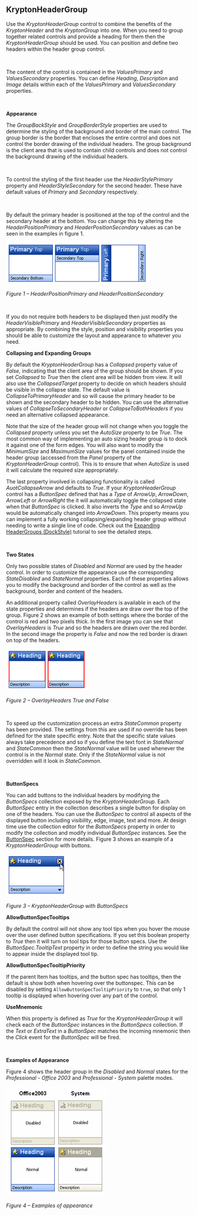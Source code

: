 ## KryptonHeaderGroup

Use the *KryptonHeaderGroup* control to combine the benefits of the
*KryptonHeader* and the *KryptonGroup* into one. When you need to group together
related controls and provide a heading for them then the *KryptonHeaderGroup*
should be used. You can position and define two headers within the header group
control.

 

The content of the control is contained in the *ValuesPrimary* and
*ValuesSecondary* properties. You can define *Heading*, *Description* and
*Image* details within each of the *ValuesPrimary* and *ValuesSecondary*
properties.

 

**Appearance** 

The *GroupBackStyle* and *GroupBorderStyle* properties are used to determine the
styling of the background and border of the main control. The group border is
the border that encloses the entire control and does not control the border
drawing of the individual headers. The group background is the client area that
is used to contain child controls and does not control the background drawing of
the individual headers.

 

To control the styling of the first header use the *HeaderStylePrimary* property
and *HeaderStyleSecondary* for the second header. These have default values
of *Primary* and *Secondary* respectively.

 

By default the primary header is positioned at the top of the control and the
secondary header at the bottom. You can change this by altering the
*HeaderPositionPrimary* and *HeaderPositionSecondary* values as can be seen in
the examples in figure 1.

![*Figure 1 – HeaderPositionPrimary and HeaderPositionSecondary*](KryptonHeaderGroup1.png)

*Figure 1 – HeaderPositionPrimary and HeaderPositionSecondary*

 

If you do not require both headers to be displayed then just modify the
*HeaderVisiblePrimary* and *HeaderVisibleSecondary* properties as appropriate.
By combining the style, position and visibility properties you should be able to
customize the layout and appearance to whatever you need.  
  
**Collapsing and Expanding Groups**  

By default the *KryptonHeaderGroup* has a *Collapsed* property value of *False,*
indicating that the client area of the group should be shown. If you set
*Collapsed* to *True* then the client area will be hidden from view. It will
also use the *CollapsedTarget* property to decide on which headers should be
visible in the collapse state. The default value is *CollapseToPrimaryHeader*
and so will cause the primary header to be shown and the secondary header to be
hidden. You can use the alternative values of *CollapseToSecondaryHeader* or
*CollapseToBothHeaders* if you need an alternative collapsed appearance.  
  
Note that the size of the header group will not change when you toggle the
*Collapsed* property unless you set the *AutoSize* property to be *True*. The
most common way of implementing an auto sizing header group is to dock it
against one of the form edges. You will also want to modify the *MinimumSize*
and *MaximumSize* values for the panel contained inside the header group
(accessed from the *Panel* property of the *KryptonHeaderGroup* control). This
is to ensure that when *AutoSize* is used it will calculate the required size
appropriately.  
  
The last property involved in collapsing functionality is called
*AuotCollapseArrow* and defaults to *True*. If your *KryptonHeaderGroup* control
has a *ButtonSpec* defined that has a *Type* of *ArrowUp*, *ArrowDown*,
*ArrowLeft* or *ArrowRight* the it will automatically toggle the collapsed state
when that *ButtonSpec* is clicked. It also inverts the *Type* and so *ArrowUp*
would be automatically changed into *ArrowDown*. This property means you can
implement a fully working collapsing/expanding header group without needing to
write a single line of code. Check out the [Expanding HeaderGroups (DockStyle)](../Tutorials/Expanding%20HeaderGroups%20DockStyle.md) tutorial to see the detailed steps.

 

**Two States** 

Only two possible states of *Disabled* and *Normal* are used by the header
control. In order to customize the appearance use the corresponding
*StateDisabled* and *StateNormal* properties. Each of these properties allows
you to modify the background and border of the control as well as the
background, border and content of the headers.

An additional property called *OverlayHeaders* is available in each of the state
properties and determines if the headers are draw over the top of the group.
Figure 2 shows an example of both settings where the border of the control is
red and two pixels thick. In the first image you can see that *OverlayHeaders*
is *True* and so the headers are drawn over the red border. In the second image
the property is *False* and now the red border is drawn on top of the headers.

![*Figure 2 – OverlayHeaders True and False*](KryptonHeaderGroup2.png)

*Figure 2 – OverlayHeaders True and False*

 

To speed up the customization process an extra *StateCommon* property has been
provided. The settings from this are used if no override has been defined for
the state specific entry. Note that the specific state values always take
precedence and so if you define the text font in *StateNormal* and *StateCommon*
then the *StateNormal* value will be used whenever the control is in the
*Normal* state. Only if the *StateNormal* value is not overridden will it look
in *StateCommon*.

 

**ButtonSpecs**  

You can add buttons to the individual headers by modifying the *ButtonSpecs*
collection exposed by the *KryptonHeaderGroup*. Each *ButtonSpec* entry in the
collection describes a single button for display on one of the headers. You can
use the *ButtonSpec* to control all aspects of the displayed button including
visibility, edge, image, text and more. At design time use the collection editor
for the *ButtonSpecs* property in order to modify the collection and modify
individual *ButtonSpec* instances. See the [ButtonSpec](buttonspec.md) section for
more details. Figure 3 shows an example of a *KryptonHeaderGroup* with buttons.

![*Figure 3 – KryptonHeaderGroup with ButtonSpecs*](KryptonHeaderGroup3.png)

*Figure 3 – KryptonHeaderGroup with ButtonSpecs*

  
**AllowButtonSpecTooltips**  

By default the control will not show any tool tips when you hover the mouse over
the user defined button specifications. If you set this boolean property to
*True* then it will turn on tool tips for those button specs. Use the
*ButtonSpec.TooltipText* property in order to define the string you would like
to appear inside the displayed tool tip.

**AllowButtonSpecTooltipPriority**

If the parent Item has tooltips, and the button spec has tooltips, then
the default is show both when hovering over the buttonspec. This can be disabled 
by setting `AllowButtonSpecTooltipPriority` to `true`, so that only 1 tooltip is
displayed when hovering over any part of the control. 

**UseMnemonic**

When this property is defined as *True* for the *KryptonHeaderGroup* it will
check each of the *ButtonSpec* instances in the *ButtonSpecs* collection. If the
*Text* or *ExtraText* in a *ButtonSpec* matches the incoming mnemonic then the
*Click* event for the *ButtonSpec* will be fired.

 

**Examples of Appearance** 

Figure 4 shows the header group in the *Disabled* and *Normal* states for the
*Professional - Office 2003* and *Professional - System* palette modes.

![*Figure 4 – Examples of appearance*](KryptonHeaderGroup4.png)

*Figure 4 – Examples of appearance*
